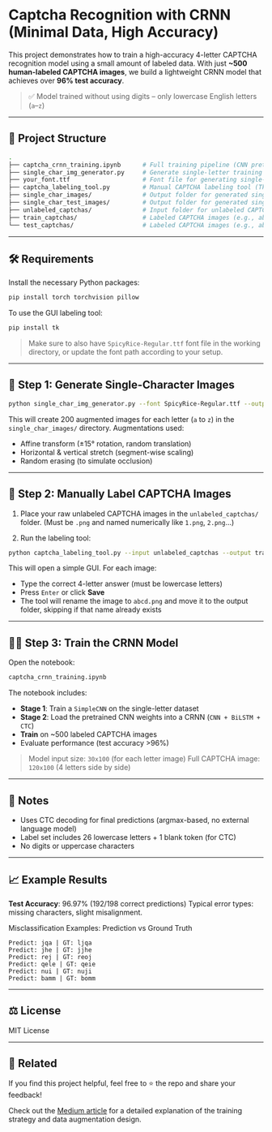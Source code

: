 # Captcha Recognition with CRNN (Minimal Data, High Accuracy)

This project demonstrates how to train a high-accuracy 4-letter CAPTCHA recognition model using a small amount of labeled data. With just **~500 human-labeled CAPTCHA images**, we build a lightweight CRNN model that achieves over **96% test accuracy**.

> ✅ Model trained without using digits – only lowercase English letters (`a`–`z`)

---

## 📂 Project Structure

```bash
.
├── captcha_crnn_training.ipynb      # Full training pipeline (CNN pretrain → CRNN with CTC)
├── single_char_img_generator.py     # Generate single-letter training images with augmentation
├── your_font.ttf                    # Font file for generating single-letter training images
├── captcha_labeling_tool.py         # Manual CAPTCHA labeling tool (Tkinter GUI)
├── single_char_images/              # Output folder for generated single-letter images (200 per letter)
├── single_char_test_images/         # Output folder for generated single-letter images (50 per letter)
├── unlabeled_captchas/              # Input folder for unlabeled CAPTCHAs (before manual labeling)
├── train_captchas/                  # Labeled CAPTCHA images (e.g., abcd.png)
└── test_captchas/                   # Labeled CAPTCHA images (e.g., abcd.png)
````

---

## 🛠️ Requirements

Install the necessary Python packages:

```bash
pip install torch torchvision pillow
```

To use the GUI labeling tool:

```bash
pip install tk
```

> Make sure to also have `SpicyRice-Regular.ttf` font file in the working directory, or update the font path according to your setup.

---

## 🔄 Step 1: Generate Single-Character Images

```bash
python single_char_img_generator.py --font SpicyRice-Regular.ttf --output single_char_images --num_samples 200
```

This will create 200 augmented images for each letter (`a` to `z`) in the `single_char_images/` directory.
Augmentations used:

* Affine transform (±15° rotation, random translation)
* Horizontal & vertical stretch (segment-wise scaling)
* Random erasing (to simulate occlusion)

---

## 🔖 Step 2: Manually Label CAPTCHA Images

1. Place your raw unlabeled CAPTCHA images in the `unlabeled_captchas/` folder. (Must be `.png` and named numerically like `1.png`, `2.png`...)

2. Run the labeling tool:

```bash
python captcha_labeling_tool.py --input unlabeled_captchas --output train_captchas 
```

This will open a simple GUI. For each image:

* Type the correct 4-letter answer (must be lowercase letters)
* Press `Enter` or click **Save**
* The tool will rename the image to `abcd.png` and move it to the output folder, skipping if that name already exists

---

## 🏋️‍♂️ Step 3: Train the CRNN Model

Open the notebook:

```bash
captcha_crnn_training.ipynb
```

The notebook includes:

* **Stage 1**: Train a `SimpleCNN` on the single-letter dataset
* **Stage 2**: Load the pretrained CNN weights into a CRNN (`CNN + BiLSTM + CTC`)
* **Train** on \~500 labeled CAPTCHA images
* Evaluate performance (test accuracy >96%)

> Model input size: `30x100` (for each letter image)
> Full CAPTCHA image: `120x100` (4 letters side by side)

---

## 🧾 Notes

* Uses CTC decoding for final predictions (argmax-based, no external language model)
* Label set includes 26 lowercase letters + 1 blank token (for CTC)
* No digits or uppercase characters

---

## 📈 Example Results

**Test Accuracy**: 96.97% (192/198 correct predictions)
Typical error types: missing characters, slight misalignment.

Misclassification Examples: Prediction vs Ground Truth

```
Predict: jqa | GT: ljqa
Predict: jhe | GT: jjhe
Predict: rej | GT: reoj
Predict: qele | GT: qeie
Predict: nui | GT: nuji
Predict: bamm | GT: bomm
```

---

## ⚖️ License

MIT License

---

## 🔗 Related

If you find this project helpful, feel free to ⭐ the repo and share your feedback!

Check out the [Medium article](https://medium.com/@jonathan-kao/high-accuracy-captcha-recognition-model-with-minimal-data-a-full-crnn-training-workflow-d07ce4e57b60) for a detailed explanation of the training strategy and data augmentation design.
